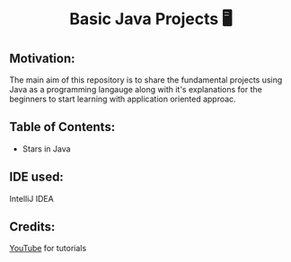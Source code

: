 <h1 align="center">Basic Java Projects 🖥️</h1>

## Motivation:
The main aim of this repository is to share the fundamental projects using Java as a programming langauge along with it's explanations for the beginners to start learning with application oriented approac.

## Table of Contents:
- Stars in Java

## IDE used:
IntelliJ IDEA

## Credits:
<a href="https://www.youtube.com/">YouTube</a> for tutorials
